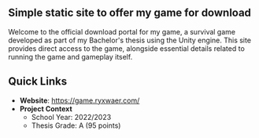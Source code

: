 ## Simple static site to offer my game for download

Welcome to the official download portal for my game, a survival game developed as part of my Bachelor's thesis using the Unity engine. This site provides direct access to the game, alongside essential details related to running the game and gameplay itself.

## Quick Links
- **Website**: https://game.ryxwaer.com/
- **Project Context**
  - School Year: 2022/2023
  - Thesis Grade: A (95 points)
